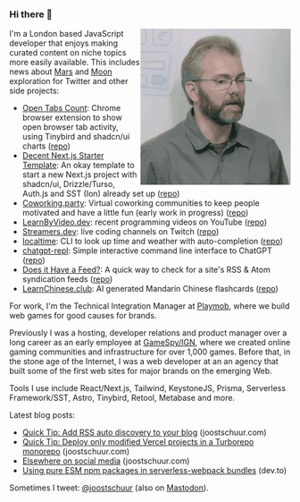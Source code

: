 ### Hi there 👋

<img align="right" alt="Me in an actual meeting that one time" src="https://raw.githubusercontent.com/jschuur/jschuur/master/joost_nonono.gif">

I'm a London based JavaScript developer that enjoys making curated content on niche topics more easily available. This includes news about [Mars](http://twitter.com/martiansoil) and [Moon](https://twitter.com/lunarsoil) exploration for Twitter and other side projects:

* [Open Tabs Count](https://tabs.joostschuur.com): Chrome browser extension to show open browser tab activity, using Tinybird and shadcn/ui charts ([repo](https://github.com/jschuur/open-tabs-count))
* [Decent Next.js Starter Template](https://decent.joostschuur.com): An okay template to start a new Next.js project with shadcn/ui, Drizzle/Turso, Auth.js and SST (Ion) already set up ([repo](https://github.com/jschuur/decent-nextjs-starter-template))
* [Coworking.party](https://coworking.party): Virtual coworking communities to keep people motivated and have a little fun (early work in progress) ([repo](https://github.com/jschuur/coworking.party))
* [LearnByVideo.dev](https://learnbyvideo.dev): recent programming videos on YouTube ([repo](https://github.com/jschuur/learnbyvideo.dev))
* [Streamers.dev](https://streamers.dev): live coding channels on Twitch ([repo](https://github.com/jschuur/streamers.dev))
* [localtime](https://www.npmjs.com/package/localtime-cli): CLI to look up time and weather with auto-completion ([repo](https://github.com/jschuur/localtime-cli))
* [chatgpt-repl](https://www.npmjs.com/package/chatgpt-repl): Simple interactive command line interface to ChatGPT ([repo](https://github.com/jschuur/chatgpt-repl))
* [Does it Have a Feed?](https://doesithaveafeed-com.vercel.app/): A quick way to check for a site's RSS & Atom syndication feeds ([repo](https://github.com/jschuur/doesithaveafeed.com))
* [LearnChinese.club](https://learnchinese.club): AI generated Mandarin Chinese flashcards ([repo](https://github.com/jschuur/learnchinese.club))

For work, I'm the Technical Integration Manager at [Playmob](https://playmob.com), where we build web games for good causes for brands.

Previously I was a hosting, developer relations and product manager over a long career as an early employee at [GameSpy/IGN](https://en.wikipedia.org/wiki/GameSpy), where we created online gaming communities and infrastructure for over 1,000 games. Before that, in the stone age of the Internet, I was a web developer at an an agency that built some of the first web sites for major brands on the emerging Web.

Tools I use include React/Next.js, Tailwind, KeystoneJS, Prisma, Serverless Framework/SST, Astro, Tinybird, Retool, Metabase and more.

Latest blog posts:

* [Quick Tip: Add RSS auto discovery to your blog](https://www.joostschuur.com/blog/quick-tip-add-rss-auto-discovery-to-your-blog) (joostschuur.com)
* [Quick Tip: Deploy only modified Vercel projects in a Turborepo monorepo](http://localhost:3000/blog/quick-tip-deploy-only-modified-vercel-projects-in-a-turborepo-onorepo) (joostschuur.com)
* [Elsewhere on social media](https://www.joostschuur.com/blog/elsewhere-on-social-media) (joostschuur.com)
* [Using pure ESM npm packages in serverless-webpack bundles](https://dev.to/joostschuur/using-pure-esm-npm-packages-in-serverless-webpack-bundles-apd) (dev.to)

Sometimes I tweet: [@joostschuur](https://twitter.com/joostschuur) (also on [Mastodon](https://mastodon.social/@joostschuur)).
